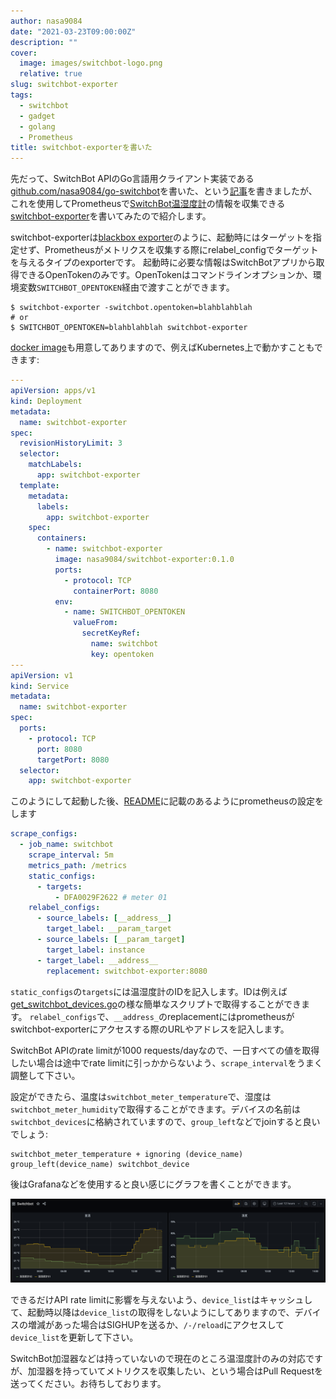 ```yaml
---
author: nasa9084
date: "2021-03-23T09:00:00Z"
description: ""
cover:
  image: images/switchbot-logo.png
  relative: true
slug: switchbot-exporter
tags:
  - switchbot
  - gadget
  - golang
  - Prometheus
title: switchbot-exporterを書いた
---
```



先だって、SwitchBot APIのGo言語用クライアント実装である[github.com/nasa9084/go-switchbot](https://github.com/nasa9084/go-switchbot)を書いた、という[記事](/go-switchbot/)を書きましたが、これを使用してPrometheusで[SwitchBot温湿度計](https://www.switchbot.jp/meter)の情報を収集できる[switchbot-exporter](https://github.com/nasa9084/switchbot-exporter)を書いてみたので紹介します。

switchbot-exporterは[blackbox exporter](https://github.com/prometheus/blackbox_exporter)のように、起動時にはターゲットを指定せず、Prometheusがメトリクスを収集する際にrelabel_configでターゲットを与えるタイプのexporterです。
起動時に必要な情報はSwitchBotアプリから取得できるOpenTokenのみです。OpenTokenはコマンドラインオプションか、環境変数`SWITCHBOT_OPENTOKEN`経由で渡すことができます。

``` shell
$ switchbot-exporter -switchbot.opentoken=blahblahblah
# or
$ SWITCHBOT_OPENTOKEN=blahblahblah switchbot-exporter
```

[docker image](https://hub.docker.com/r/nasa9084/switchbot-exporter)も用意してありますので、例えばKubernetes上で動かすこともできます:

``` yaml
---
apiVersion: apps/v1
kind: Deployment
metadata:
  name: switchbot-exporter
spec:
  revisionHistoryLimit: 3
  selector:
    matchLabels:
      app: switchbot-exporter
  template:
    metadata:
      labels:
        app: switchbot-exporter
    spec:
      containers:
        - name: switchbot-exporter
          image: nasa9084/switchbot-exporter:0.1.0
          ports:
            - protocol: TCP
              containerPort: 8080
          env:
            - name: SWITCHBOT_OPENTOKEN
              valueFrom:
                secretKeyRef:
                  name: switchbot
                  key: opentoken
---
apiVersion: v1
kind: Service
metadata:
  name: switchbot-exporter
spec:
  ports:
    - protocol: TCP
      port: 8080
      targetPort: 8080
  selector:
    app: switchbot-exporter
```

このようにして起動した後、[README](https://github.com/nasa9084/switchbot-exporter/blob/master/README.md)に記載のあるようにprometheusの設定をします

``` yaml
scrape_configs:
  - job_name: switchbot
    scrape_interval: 5m
    metrics_path: /metrics
    static_configs:
      - targets:
          - DFA0029F2622 # meter 01
    relabel_configs:
      - source_labels: [__address__]
        target_label: __param_target
      - source_labels: [__param_target]
        target_label: instance
      - target_label: __address__
        replacement: switchbot-exporter:8080
```

`static_configs`の`targets`には温湿度計のIDを記入します。IDは例えば[get_switchbot_devices.go](https://gist.github.com/nasa9084/2be5e22485ff2ad91fdb3e5a0f2a01b4)の様な簡単なスクリプトで取得することができます。
`relabel_configs`で、`__address_`のreplacementにはprometheusがswitchbot-exporterにアクセスする際のURLやアドレスを記入します。

SwitchBot APIのrate limitが1000 requests/dayなので、一日すべての値を取得したい場合は途中でrate limitに引っかからないよう、`scrape_interval`をうまく調整して下さい。

設定ができたら、温度は`switchbot_meter_temperature`で、湿度は`switchbot_meter_humidity`で取得することができます。デバイスの名前は`switchbot_devices`に格納されていますので、`group_left`などでjoinすると良いでしょう:

```
switchbot_meter_temperature + ignoring (device_name) group_left(device_name) switchbot_device
```

後はGrafanaなどを使用すると良い感じにグラフを書くことができます。

![](images/----------2021-03-23-14.22.05.png)

できるだけAPI rate limitに影響を与えないよう、`device_list`はキャッシュして、起動時以降は`device_list`の取得をしないようにしてありますので、デバイスの増減があった場合はSIGHUPを送るか、`/-/reload`にアクセスして`device_list`を更新して下さい。

SwitchBot加湿器などは持っていないので現在のところ温湿度計のみの対応ですが、加湿器を持っていてメトリクスを収集したい、という場合はPull Requestを送ってください。お待ちしております。



